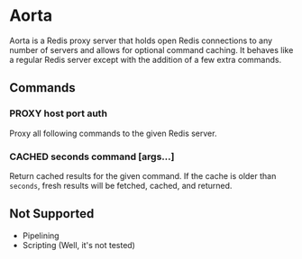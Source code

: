 Aorta
=====

Aorta is a Redis proxy server that holds open Redis connections to any number of
servers and allows for optional command caching. It behaves like a regular Redis
server except with the addition of a few extra commands.

Commands
--------

### PROXY host port auth

Proxy all following commands to the given Redis server.

### CACHED seconds command [args...]

Return cached results for the given command. If the cache is older than
`seconds`, fresh results will be fetched, cached, and returned.

Not Supported
-------------

* Pipelining
* Scripting (Well, it's not tested)

